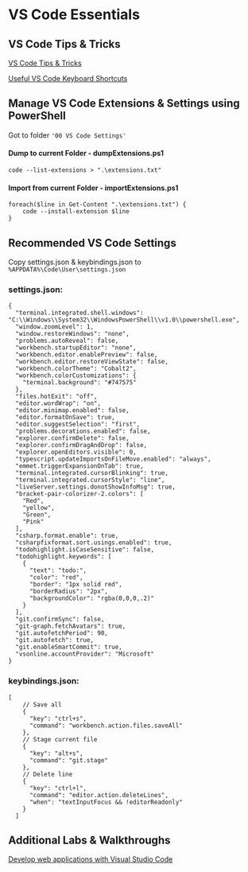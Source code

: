 # VS Code Essentials

## VS Code Tips & Tricks

[VS Code Tips & Tricks](https://github.com/Microsoft/vscode-tips-and-tricks)

[Useful VS Code Keyboard Shortcuts](https://zellwk.com/blog/useful-vscode-keyboard-shortcuts/)

## Manage VS Code Extensions & Settings using PowerShell

Got to folder `'00 VS Code Settings'`

#### Dump to current Folder - dumpExtensions.ps1

```
code --list-extensions > ".\extensions.txt"
```

#### Import from current Folder - importExtensions.ps1

```
foreach($line in Get-Content ".\extensions.txt") {
    code --install-extension $line
}
```

## Recommended VS Code Settings

Copy settings.json & keybindings.json to `%APPDATA%\Code\User\settings.json`

### settings.json:

```
{
  "terminal.integrated.shell.windows": "C:\\Windows\\System32\\WindowsPowerShell\\v1.0\\powershell.exe",
  "window.zoomLevel": 1,
  "window.restoreWindows": "none",
  "problems.autoReveal": false,
  "workbench.startupEditor": "none",
  "workbench.editor.enablePreview": false,
  "workbench.editor.restoreViewState": false,
  "workbench.colorTheme": "Cobalt2",
  "workbench.colorCustomizations": {
    "terminal.background": "#747575"
  },
  "files.hotExit": "off",
  "editor.wordWrap": "on",
  "editor.minimap.enabled": false,
  "editor.formatOnSave": true,
  "editor.suggestSelection": "first",
  "problems.decorations.enabled": false,
  "explorer.confirmDelete": false,
  "explorer.confirmDragAndDrop": false,
  "explorer.openEditors.visible": 0,
  "typescript.updateImportsOnFileMove.enabled": "always",
  "emmet.triggerExpansionOnTab": true,
  "terminal.integrated.cursorBlinking": true,
  "terminal.integrated.cursorStyle": "line",
  "liveServer.settings.donotShowInfoMsg": true,
  "bracket-pair-colorizer-2.colors": [
    "Red",
    "yellow",
    "Green",
    "Pink"
  ],
  "csharp.format.enable": true,
  "csharpfixformat.sort.usings.enabled": true,
  "todohighlight.isCaseSensitive": false,
  "todohighlight.keywords": [
    {
      "text": "todo:",
      "color": "red",
      "border": "1px solid red",
      "borderRadius": "2px",
      "backgroundColor": "rgba(0,0,0,.2)"
    }
  ],
  "git.confirmSync": false,
  "git-graph.fetchAvatars": true,
  "git.autofetchPeriod": 90,
  "git.autofetch": true,
  "git.enableSmartCommit": true,
  "vsonline.accountProvider": "Microsoft"
}
```

### keybindings.json:

```
[
    // Save all
    {
      "key": "ctrl+s",
      "command": "workbench.action.files.saveAll"
    },
    // Stage current file
    {
      "key": "alt+s",
      "command": "git.stage"
    },
    // Delete line
    {
      "key": "ctrl+l",
      "command": "editor.action.deleteLines",
      "when": "textInputFocus && !editorReadonly"
    }
  ]
```

## Additional Labs & Walkthroughs

[Develop web applications with Visual Studio Code](https://docs.microsoft.com/en-us/learn/modules/develop-web-apps-with-vs-code/)

